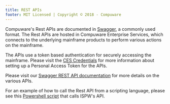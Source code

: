 ```yaml
---
title: REST APIs
footer: MIT Licensed | Copyright © 2018 - Compuware
---
```


Compuware's Rest APIs are documented in [Swagger](https://swagger.io/solutions/api-documentation/), a commonly used format.  The Rest APIs are hosted in Compuware Enterprise Services, which connects to the underlying mainframe products to perform various actions on the mainframe.  

The APIs use a token based authentication for securely accessing the mainframe.  Please visit the [CES Credentials](../tool_configuration/CES_credentials_token.md) for more information about setting up a Personal Access Token for the APIs.

Please visit our [Swagger REST API documentation](https://ispw.api.compuware.com/) for more details on the various APIs.

For an example of how to call the Rest API from a scripting language, please see this [Powershell script](https://github.com/cpwr-devops/DevOps-Examples/blob/master/src/misc-examples/ISPW_Operations.ps1) that calls ISPW's API.